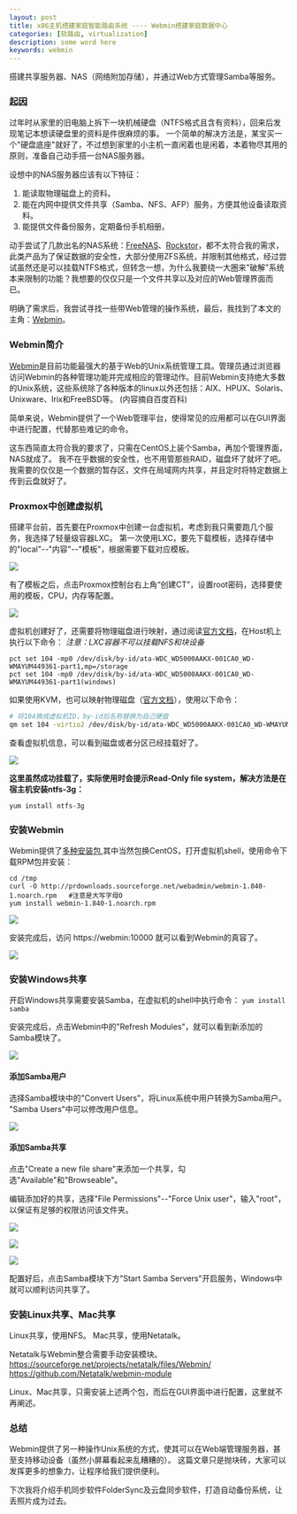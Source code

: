 ```yaml
---
layout: post
title: x86主机搭建家庭智能路由系统 ---- Webmin搭建家庭数据中心
categories: [软路由, virtualization]
description: some word here
keywords: webmin
---
```


搭建共享服务器、NAS（网络附加存储），并通过Web方式管理Samba等服务。


### 起因
过年时从家里的旧电脑上拆下一块机械硬盘（NTFS格式且含有资料），回来后发现笔记本想读硬盘里的资料是件很麻烦的事。
一个简单的解决方法是，某宝买一个"硬盘底座"就好了，不过想到家里的小主机一直闲着也是闲着，本着物尽其用的原则，准备自己动手搭一台NAS服务器。

设想中的NAS服务器应该有以下特征：
1. 能读取物理磁盘上的资料。
2. 能在内网中提供文件共享（Samba、NFS、AFP）服务，方便其他设备读取资料。
3. 能提供文件备份服务，定期备份手机相册。

动手尝试了几款出名的NAS系统：[FreeNAS](http://freenas.org)、[Rockstor](http://rockstor.com)，都不太符合我的需求，此类产品为了保证数据的安全性，大部分使用ZFS系统，并限制其他格式，经过尝试虽然还是可以挂载NTFS格式，但转念一想，为什么我要绕一大圈来"破解"系统本来限制的功能？我想要的仅仅只是一个文件共享以及对应的Web管理界面而已。

明确了需求后，我尝试寻找一些带Web管理的操作系统，最后，我找到了本文的主角：[Webmin](http://webmin.com/)。

### Webmin简介
[Webmin](http://webmin.com/)是目前功能最强大的基于Web的Unix系统管理工具。管理员通过浏览器访问Webmin的各种管理功能并完成相应的管理动作。目前Webmin支持绝大多数的Unix系统，这些系统除了各种版本的linux以外还包括：AIX、HPUX、Solaris、Unixware、Irix和FreeBSD等。
(内容摘自百度百科)

简单来说，Webmin提供了一个Web管理平台，使得常见的应用都可以在GUI界面中进行配置，代替那些难记的命令。

这东西简直太符合我的要求了，只需在CentOS上装个Samba，再加个管理界面，NAS就成了。
我不在乎数据的安全性，也不用管那些RAID，磁盘坏了就坏了吧。
我需要的仅仅是一个数据的暂存区，文件在局域网内共享，并且定时将特定数据上传到云盘就好了。

### Proxmox中创建虚拟机
搭建平台前，首先要在Proxmox中创建一台虚拟机，考虑到我只需要跑几个服务，我选择了轻量级容器LXC。
第一次使用LXC，要先下载模板，选择存储中的"local"--"内容"--"模板"，根据需要下载对应模板。

![](/images/blog/2017-05-27-route-webmin/proxmox-createvm.png)

有了模板之后，点击Proxmox控制台右上角“创建CT”，设置root密码，选择要使用的模板，CPU，内存等配置。

![](/images/blog/2017-05-27-route-webmin/proxmox-createvm2.png)

虚拟机创建好了，还需要将物理磁盘进行映射，通过阅读[官方文档](https://pve.proxmox.com/wiki/Linux_Container)，在Host机上执行以下命令：
*注意：LXC容器不可以挂载NFS和块设备*

```language
pct set 104 -mp0 /dev/disk/by-id/ata-WDC_WD5000AAKX-001CA0_WD-WMAYUM449361-part1,mp=/storage
pct set 104 -mp0 /dev/disk/by-id/ata-WDC_WD5000AAKX-001CA0_WD-WMAYUM449361-part1(windows)
```

如果使用KVM，也可以映射物理磁盘（[官方文档](https://pve.proxmox.com/wiki/Physical_disk_to_kvm)），使用以下命令：
```bash
# 将104换成虚拟机ID，by-id后名称替换为自己硬盘
qm set 104 -virtio2 /dev/disk/by-id/ata-WDC_WD5000AAKX-001CA0_WD-WMAYUM449361
```

查看虚拟机信息，可以看到磁盘或者分区已经挂载好了。

![](/images/blog/2017-05-27-route-webmin/proxmox-hardware.png)

**这里虽然成功挂载了，实际使用时会提示Read-Only file system，解决方法是在宿主机安装ntfs-3g：**
```language
yum install ntfs-3g
```

### 安装Webmin
Webmin提供了[多种安装包](http://webmin.com/download.html),其中当然包换CentOS，打开虚拟机shell，使用命令下载RPM包并安装：
```language
cd /tmp
curl -O http://prdownloads.sourceforge.net/webadmin/webmin-1.840-1.noarch.rpm	#注意是大写字母O
yum install webmin-1.840-1.noarch.rpm
```

![](/images/blog/2017-05-27-route-webmin/proxmox-console.png)

安装完成后，访问 https://webmin:10000 就可以看到Webmin的真容了。

![](/images/blog/2017-05-27-route-webmin/webmin-dashboard.png)

### 安装Windows共享
开启Windows共享需要安装Samba，在虚拟机的shell中执行命令：
`yum install samba`

安装完成后，点击Webmin中的"Refresh Modules"，就可以看到新添加的Samba模块了。

![](/images/blog/2017-05-27-route-webmin/webmin-servers.png)

#### 添加Samba用户
选择Samba模块中的"Convert Users"，将Linux系统中用户转换为Samba用户。
"Samba Users"中可以修改用户信息。

![](/images/blog/2017-05-27-route-webmin/webmin-samba-users.png)

#### 添加Samba共享
点击"Create a new file share"来添加一个共享，勾选"Available"和"Browseable"。

编辑添加好的共享，选择"File Permissions"--"Force Unix user"，输入"root"，以保证有足够的权限访问该文件夹。

![](/images/blog/2017-05-27-route-webmin/webmin-samba-share.png)

![](/images/blog/2017-05-27-route-webmin/webmin-samba-edit-share.png)

![](/images/blog/2017-05-27-route-webmin/webmin-samba-permissions.png)

配置好后，点击Samba模块下方"Start Samba Servers"开启服务，Windows中就可以顺利访问共享了。

### 安装Linux共享、Mac共享
Linux共享，使用NFS。
Mac共享，使用Netatalk。

Netatalk与Webmin整合需要手动安装模块。
https://sourceforge.net/projects/netatalk/files/Webmin/
https://github.com/Netatalk/webmin-module

Linux、Mac共享，只需安装上述两个包，而后在GUI界面中进行配置，这里就不再阐述。

### 总结
Webmin提供了另一种操作Unix系统的方式，使其可以在Web端管理服务器，甚至支持移动设备（虽然小屏幕看起来乱糟糟的）。
这篇文章只是抛块砖，大家可以发挥更多的想象力，让程序给我们提供便利。

下次我将介绍手机同步软件FolderSync及云盘同步软件，打造自动备份系统，让丢照片成为过去。